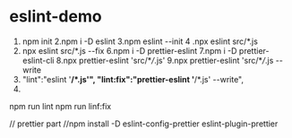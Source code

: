 # eslint-demo

1.  npm init
2.npm i -D eslint
3.npm eslint --init
4 .npx eslint src/\*.js
2.  npx eslint src/\*.js --fix
6.npm i -D prettier-eslint
7.npm i -D prettier-eslint-cli
8.npx prettier-eslint 'src/\*_/_.js'
9.npx prettier-eslint 'src/\*_/_.js --write
3.  "lint":"eslint '**/\*.js'",
"lint:fix":"prettier-eslint '**/\*.js' --write",
4.
npm run lint
npm run linf:fix

// prettier part
//npm install -D eslint-config-prettier eslint-plugin-prettier